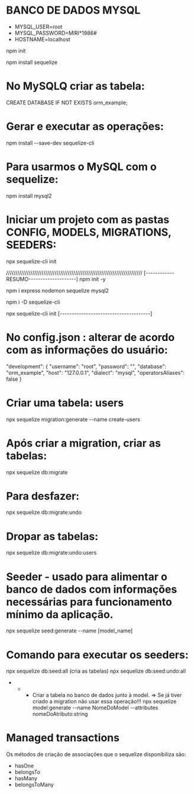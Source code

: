 # BANCO DE DADOS MYSQL
* MYSQL_USER=root
* MYSQL_PASSWORD=MlRl*1986#
* HOSTNAME=localhost

npm init

npm install sequelize

# No MySQLQ criar as tabela:
CREATE DATABASE IF NOT EXISTS orm_example;

# Gerar e executar as operações:
npm install --save-dev sequelize-cli

# Para usarmos o MySQL com o sequelize:
npm install mysql2 

# Iniciar um projeto com as pastas CONFIG, MODELS, MIGRATIONS, SEEDERS:
npx sequelize-cli init

/////////////////////////////////////////////////////////////////////////
[------------RESUMO--------------------]
npm init -y

npm i express nodemon sequelize mysql2

npm i -D sequelize-cli

npx sequelize-cli init
[--------------------------------------]

# No config.json : alterar de acordo com as informações do usuário:
"development": {
"username": "root",
"password": "",
"database": "orm_example",
"host": "127.0.0.1",
"dialect": "mysql",
"operatorsAliases": false
}

# Criar uma tabela: users
npx sequelize migration:generate --name create-users

# Após criar a migration, criar as tabelas:
npx sequelize db:migrate

# Para desfazer:
npx sequelize db:migrate:undo

# Dropar as tabelas:
npx sequelize db:migrate:undo:users

# Seeder - usado para alimentar o banco de dados com informações necessárias para funcionamento mínimo da aplicação.
npx sequelize seed:generate --name [model_name]

# Comando para executar os seeders:
npx sequelize db:seed:all (cria as tabelas)
npx sequelize db:seed:undo:all

* * * Criar a tabela no banco de dados junto à model. => Se já tiver criado a migration não usar essa operação!!!
npx sequelize model:generate --name NomeDoModel --attributes nomeDoAtributo:string

# Managed transactions #

Os métodos de criação de associações que o sequelize disponibiliza são:
* hasOne
* belongsTo
* hasMany
* belongsToMany
